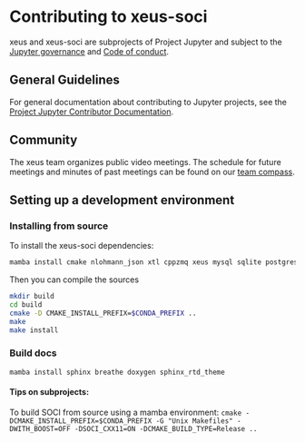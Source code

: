 # Contributing to xeus-soci

xeus and xeus-soci are subprojects of Project Jupyter and subject to the [Jupyter governance](https://github.com/jupyter/governance) and [Code of conduct](https://github.com/jupyter/governance/blob/master/conduct/code_of_conduct.md).

## General Guidelines

For general documentation about contributing to Jupyter projects, see the [Project Jupyter Contributor Documentation](https://jupyter.readthedocs.io/en/latest/contributor/content-contributor.html).

## Community

The xeus team organizes public video meetings. The schedule for future meetings and minutes of past meetings can be found on our [team compass](https://jupyter-xeus.github.io/).

## Setting up a development environment

### Installing from source

To install the xeus-soci dependencies:

```bash
mamba install cmake nlohmann_json xtl cppzmq xeus mysql sqlite postgresql cpp-tabulate=1.3 xvega xvega-bindings xproperty jupyterlab -c conda-forge
```

Then you can compile the sources

```bash
mkdir build
cd build
cmake -D CMAKE_INSTALL_PREFIX=$CONDA_PREFIX ..
make
make install
```

### Build docs

```
mamba install sphinx breathe doxygen sphinx_rtd_theme
```

#### Tips on subprojects:

To build SOCI from source using a mamba environment: `cmake -DCMAKE_INSTALL_PREFIX=$CONDA_PREFIX -G "Unix Makefiles" -DWITH_BOOST=OFF -DSOCI_CXX11=ON -DCMAKE_BUILD_TYPE=Release ..`
